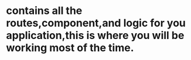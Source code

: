 # contains all the routes,component,and logic for you application,this is where you will be working most of the time.